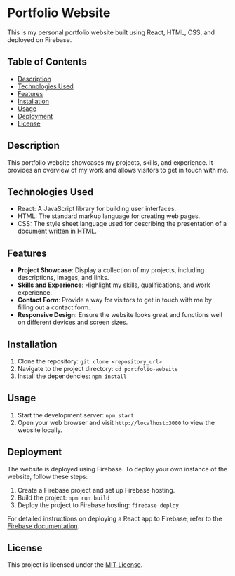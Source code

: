 # Portfolio Website

This is my personal portfolio website built using React, HTML, CSS, and deployed on Firebase.

## Table of Contents

- [Description](#description)
- [Technologies Used](#technologies-used)
- [Features](#features)
- [Installation](#installation)
- [Usage](#usage)
- [Deployment](#deployment)
- [License](#license)

## Description

This portfolio website showcases my projects, skills, and experience. It provides an overview of my work and allows visitors to get in touch with me.

## Technologies Used

- React: A JavaScript library for building user interfaces.
- HTML: The standard markup language for creating web pages.
- CSS: The style sheet language used for describing the presentation of a document written in HTML.

## Features

- **Project Showcase**: Display a collection of my projects, including descriptions, images, and links.
- **Skills and Experience**: Highlight my skills, qualifications, and work experience.
- **Contact Form**: Provide a way for visitors to get in touch with me by filling out a contact form.
- **Responsive Design**: Ensure the website looks great and functions well on different devices and screen sizes.

## Installation

1. Clone the repository: `git clone <repository_url>`
2. Navigate to the project directory: `cd portfolio-website`
3. Install the dependencies: `npm install`

## Usage

1. Start the development server: `npm start`
2. Open your web browser and visit `http://localhost:3000` to view the website locally.

## Deployment

The website is deployed using Firebase. To deploy your own instance of the website, follow these steps:

1. Create a Firebase project and set up Firebase hosting.
2. Build the project: `npm run build`
3. Deploy the project to Firebase hosting: `firebase deploy`

For detailed instructions on deploying a React app to Firebase, refer to the [Firebase documentation](https://firebase.google.com/docs/hosting/deploying).

## License

This project is licensed under the [MIT License](LICENSE).

